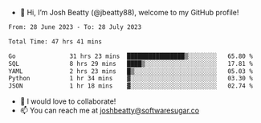 - 👋 Hi, I’m Josh Beatty (@jbeatty88), welcome to my GitHub profile!

<!--START_SECTION:waka-->

```txt
From: 28 June 2023 - To: 28 July 2023

Total Time: 47 hrs 41 mins

Go               31 hrs 23 mins  ████████████████▒░░░░░░░░   65.80 %
SQL              8 hrs 29 mins   ████▒░░░░░░░░░░░░░░░░░░░░   17.81 %
YAML             2 hrs 23 mins   █▒░░░░░░░░░░░░░░░░░░░░░░░   05.03 %
Python           1 hr 34 mins    ▓░░░░░░░░░░░░░░░░░░░░░░░░   03.30 %
JSON             1 hr 18 mins    ▓░░░░░░░░░░░░░░░░░░░░░░░░   02.74 %
```

<!--END_SECTION:waka-->

- 💞️ I would love to collaborate!
- 📫 You can reach me at joshbeatty@softwaresugar.co

<!---
jbeatty88/jbeatty88 is a ✨ special ✨ repository because its `README.md` (this file) appears on your GitHub profile.
You can click the Preview link to take a look at your changes.
--->
